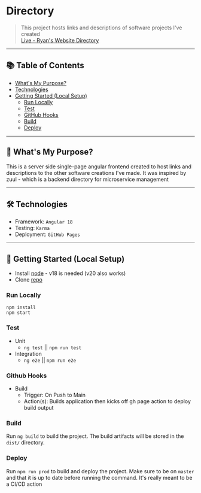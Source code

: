 # Directory

> This project hosts links and descriptions of software projects I've created <br/>
> [Live - Ryan's Website Directory](https://directory.ryan-brock.com/)

---

## 📚 Table of Contents

- [What's My Purpose?](#-whats-my-purpose)
- [Technologies](#-technologies)
- [Getting Started (Local Setup)](#-getting-started-local-setup)
  - [Run Locally](#run-locally)
  - [Test](#test)
  - [GitHub Hooks](#github-hooks)
  - [Build](#build)
  - [Deploy](#deploy)

---

## 🧠 What's My Purpose?

This is a server side single-page angular frontend created to host links and descriptions to the other software creations I've made. It was inspired by zuul - which is a backend directory for microservice management

---

## 🛠 Technologies

- Framework: `Angular 18`
- Testing: `Karma`
- Deployment: `GitHub Pages`

---

## 🚀 Getting Started (Local Setup)

* Install [node](https://nodejs.org/en) - v18 is needed (v20 also works)
* Clone [repo](https://github.com/rbrock44/directory)

### Run Locally

```
npm install
npm start
```

### Test

- Unit
    - `ng test` || `npm run test`
- Integration
    - `ng e2e` || `npm run e2e`

### Github Hooks

- Build
    - Trigger: On Push to Main
    - Action(s): Builds application then kicks off gh page action to deploy build output

### Build

Run `ng build` to build the project. The build artifacts will be stored in the `dist/` directory.

### Deploy

Run `npm run prod` to build and deploy the project. Make sure to be on `master` and that it is up to date before running the command. It's really meant to be a CI/CD action
